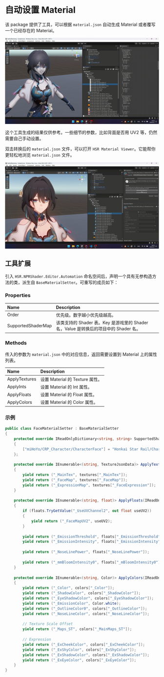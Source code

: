 # 自动设置 Material

该 package 提供了工具，可以根据 `material.json` 自动生成 Material 或者覆写一个已经存在的 Material。

![自动生成 Material](../_img/auto-generate-material.gif)

这个工具生成的结果仅供参考。一些细节的参数，比如背面是否用 UV2 等，仍然需要自己手动设置。

双击转换后的 `material.json` 文件，可以打开 `HSR Material Viewer`。它能帮你更轻松地浏览 `material.json` 文件。

![HSR Material Viewer](../_img/hsr-mat-viewer.gif)

## 工具扩展

引入 `HSR.NPRShader.Editor.Automation` 命名空间后，声明一个具有无参构造方法的类，派生自 `BaseMaterialSetter`。可重写的成员如下：

### Properties

|Name|Description|
|:-|:-|
|Order|优先级。数字越小优先级越高。|
|SupportedShaderMap|该类支持的 Shader 表。Key 是游戏里的 Shader 名，Value 是转换后的项目中的 Shader 名。|

### Methods

传入的参数为 `material.json` 中的对应信息，返回需要设置到 Material 上的属性列表。

|Name|Description|
|:-|:-|
|ApplyTextures|设置 Material 的 Texture 属性。|
|ApplyInts|设置 Material 的 Int 属性。|
|ApplyFloats|设置 Material 的 Float 属性。|
|ApplyColors|设置 Material 的 Color 属性。|

### 示例

``` csharp
public class FaceMaterialSetter : BaseMaterialSetter
{
    protected override IReadOnlyDictionary<string, string> SupportedShaderMap => new Dictionary<string, string>()
    {
        ["miHoYo/CRP_Character/CharacterFace"] = "Honkai Star Rail/Character/Face"
    };

    protected override IEnumerable<(string, TextureJsonData)> ApplyTextures(IReadOnlyDictionary<string, TextureJsonData> textures)
    {
        yield return ("_MainTex", textures["_MainTex"]);
        yield return ("_FaceMap", textures["_FaceMap"]);
        yield return ("_ExpressionMap", textures["_FaceExpression"]);
    }

    protected override IEnumerable<(string, float)> ApplyFloats(IReadOnlyDictionary<string, float> floats)
    {
        if (floats.TryGetValue("_UseUVChannel2", out float useUV2))
        {
            yield return ("_FaceMapUV2", useUV2);
        }

        yield return ("_EmissionThreshold", floats["_EmissionThreshold"]);
        yield return ("_EmissionIntensity", floats["_EmissionIntensity"]);

        yield return ("_NoseLinePower", floats["_NoseLinePower"]);

        yield return ("_mmBloomIntensity0", floats["_mBloomIntensity0"]);
    }

    protected override IEnumerable<(string, Color)> ApplyColors(IReadOnlyDictionary<string, Color> colors)
    {
        yield return ("_Color", colors["_Color"]);
        yield return ("_ShadowColor", colors["_ShadowColor"]);
        yield return ("_EyeShadowColor", colors["_EyeShadowColor"]);
        yield return ("_EmissionColor", Color.white);
        yield return ("_OutlineColor0", colors["_OutlineColor"]);
        yield return ("_NoseLineColor", colors["_NoseLineColor"]);

        // Texture Scale Offset
        yield return ("_Maps_ST", colors["_MainMaps_ST"]);

        // Expression
        yield return ("_ExCheekColor", colors["_ExCheekColor"]);
        yield return ("_ExShyColor", colors["_ExShyColor"]);
        yield return ("_ExShadowColor", colors["_ExShadowColor"]);
        yield return ("_ExEyeColor", colors["_ExEyeColor"]);
    }
}
```
